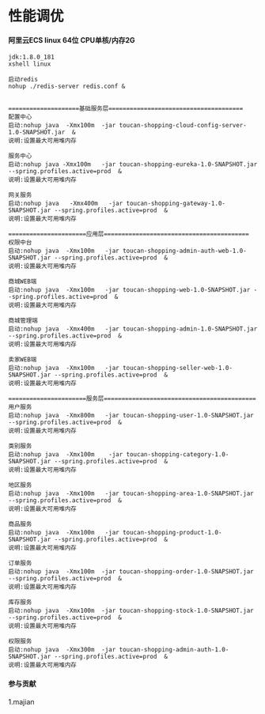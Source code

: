 # 性能调优

#### 阿里云ECS linux 64位 CPU单核/内存2G

    jdk:1.8.0_181
    xshell linux
    
    启动redis
    nohup ./redis-server redis.conf &

    
    ====================基础服务层======================================
    配置中心
    启动:nohup java  -Xmx100m  -jar toucan-shopping-cloud-config-server-1.0-SNAPSHOT.jar  &
    说明:设置最大可用堆内存
    
    服务中心
    启动:nohup java -Xmx100m   -jar toucan-shopping-eureka-1.0-SNAPSHOT.jar --spring.profiles.active=prod  &
    说明:设置最大可用堆内存
    
    网关服务
    启动:nohup java   -Xmx400m   -jar toucan-shopping-gateway-1.0-SNAPSHOT.jar --spring.profiles.active=prod  &
    说明:设置最大可用堆内存
    
    ======================应用层=========================================
    权限中台
    启动:nohup java  -Xmx100m   -jar toucan-shopping-admin-auth-web-1.0-SNAPSHOT.jar --spring.profiles.active=prod  &
    说明:设置最大可用堆内存
    
    商城WEB端
    启动:nohup java  -Xmx100m   -jar toucan-shopping-web-1.0-SNAPSHOT.jar --spring.profiles.active=prod  &
    说明:设置最大可用堆内存
    
    商城管理端
    启动:nohup java  -Xmx400m   -jar toucan-shopping-admin-1.0-SNAPSHOT.jar --spring.profiles.active=prod  &
    说明:设置最大可用堆内存
    
    卖家WEB端
    启动:nohup java  -Xmx100m   -jar toucan-shopping-seller-web-1.0-SNAPSHOT.jar --spring.profiles.active=prod  &
    说明:设置最大可用堆内存
    
    ======================服务层===========================================
    用户服务
    启动:nohup java  -Xmx800m   -jar toucan-shopping-user-1.0-SNAPSHOT.jar --spring.profiles.active=prod  &
    说明:设置最大可用堆内存
    
    类别服务
    启动:nohup java  -Xmx100m    -jar toucan-shopping-category-1.0-SNAPSHOT.jar --spring.profiles.active=prod  &
    说明:设置最大可用堆内存
    
    地区服务
    启动:nohup java  -Xmx100m   -jar toucan-shopping-area-1.0-SNAPSHOT.jar --spring.profiles.active=prod  &
    说明:设置最大可用堆内存
    
    商品服务
    启动:nohup java  -Xmx100m   -jar toucan-shopping-product-1.0-SNAPSHOT.jar --spring.profiles.active=prod  &
    说明:设置最大可用堆内存
    
    订单服务
    启动:nohup java  -Xmx100m  -jar toucan-shopping-order-1.0-SNAPSHOT.jar --spring.profiles.active=prod  &
    说明:设置最大可用堆内存
    
    库存服务
    启动:nohup java  -Xmx100m  -jar toucan-shopping-stock-1.0-SNAPSHOT.jar --spring.profiles.active=prod  &
    说明:设置最大可用堆内存
    
    权限服务
    启动:nohup java  -Xmx300m  -jar toucan-shopping-admin-auth-1.0-SNAPSHOT.jar --spring.profiles.active=prod  &
    说明:设置最大可用堆内存
    
    
    
#### 参与贡献
1.majian
